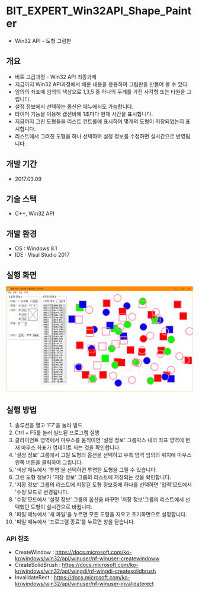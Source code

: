 # BIT_EXPERT_Win32API_Shape_Painter
* Win32 API - 도형 그림판

## 개요
* 비트 고급과정 - Win32 API 최종과제
* 지금까지 Win32 API과정에서 배운 내용을 응용하여 그림판을 만들어 볼 수 있다.
* 임의의 좌표에 임의의 색상으로 1,3,5 중 하나의 두께를 가진 사각형 또는 타원을 그립니다.
* 설정 정보에서 선택하는 옵션은 메뉴에서도 가능합니다.
* 타이머 기능을 이용해 캡션바에 1초마다 현재 시간을 표시합니다.
* 지금까지 그린 도형들을 리스트 컨트롤에 표시하며 몇개의 도형이 저장되었는지 표시합니다.
* 리스트에서 그려진 도형을 하나 선택하여 설정 정보를 수정하면 실시간으로 반영됩니다.

## 개발 기간
* 2017.03.09

## 기술 스택
* C++, Win32 API

## 개발 환경
* OS : Windows 8.1
* IDE : Visul Studio 2017

## 실행 화면
![실행화면](./Images/run1-1.png)

## 실행 방법
1. 솔루션을 열고 'F7'을 눌러 빌드
2. Ctrl + F5를 눌러 빌드된 프로그램 실행
3. 클라이언트 영역에서 마우스를 움직이면 '설정 정보' 그룹박스 내의 좌표 영역에 현재 마우스 좌표가 업데이트 되는 것을 확인합니다.
4. '설정 정보' 그룹에서 그릴 도형의 옵션을 선택하고 우측 영역 임의의 위치에 마우스 왼쪽 버튼을 클릭하여 그립니다.
5. '색상'메뉴에서 '투명'을 선택하면 투명한 도형을 그릴 수 있습니다.
5. 그린 도형 정보가 '저장 정보' 그룹의 리스트에 저장되는 것을 확인합니다.
6. '저장 정보' 그룹의 리스트에 저장된 도형 정보중에 하나를 선택하면 '입력'모드에서 '수정'모드로 변경됩니다.
7. '수정'모드에서 '설정 정보' 그룹의 옵션을 바꾸면 '저장 정보'그룹의 리스트에서 선택했던 도형이 실시간으로 바뀝니다.
8. '파일'메뉴에서 '새 파일'을 누르면 모든 도형을 지우고 초기화면으로 설정합니다.
9. '파일'메뉴에서 '프로그램 종료'를 누르면 창을 닫습니다.

### API 참조
* CreateWindow : <https://docs.microsoft.com/ko-kr/windows/win32/api/winuser/nf-winuser-createwindoww>
* CreateSolidBrush : <https://docs.microsoft.com/ko-kr/windows/win32/api/wingdi/nf-wingdi-createsolidbrush>
* InvalidateRect : <https://docs.microsoft.com/ko-kr/windows/win32/api/winuser/nf-winuser-invalidaterect>
